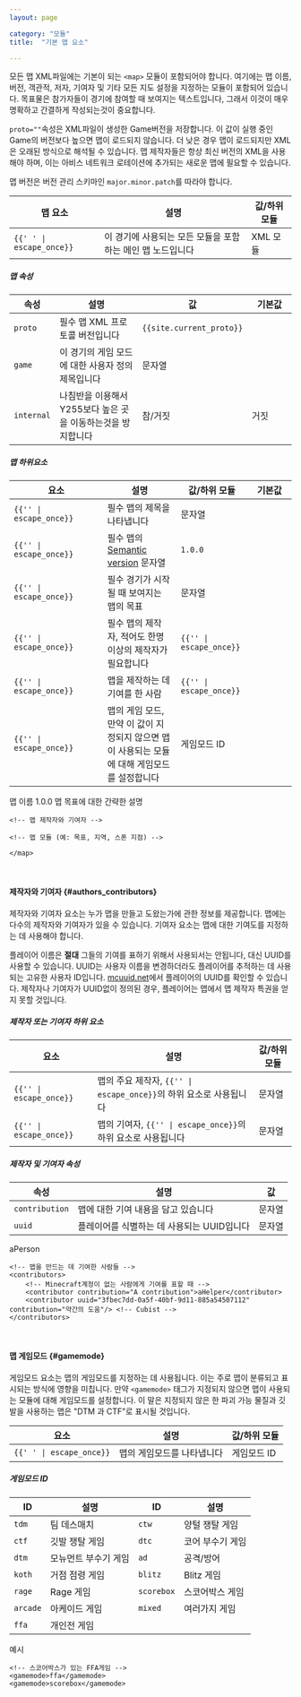 ```yaml
---
layout: page

category: "모듈"
title:  "기본 맵 요소"

---
```


모든 맵 XML파일에는 기본이 되는 `<map>` 모듈이 포함되어야 합니다. 여기에는 맵 이름, 버전, 객관적, 저자, 기여자 및 기타 모든 지도 설정을 지정하는 모듈이 포함되어 있습니다. 목표물은 참가자들이 경기에 참여할 때 보여지는 텍스트입니다, 그래서 이것이 매우 명확하고 간결하게 작성되는것이 중요합니다.

`proto=""`속성은 XML파일이 생성한 Game버전을 저장합니다. 이 값이 실행 중인 Game의 버전보다 높으면 맵이 로드되지 않습니다. 더 낮은 경우 맵이 로드되지만 XML은 오래된 방식으로 해석될 수 있습니다. 맵 제작자들은 항상 최신 버전의 XML을 사용해야 하며, 이는 아비스 네트워크 로테이션에 추가되는 새로운 맵에 필요할 수 있습니다.

맵 버전은 버전 관리 스키마인 `major.minor.patch`를 따라야 합니다.

<div class='table-responsive'>
  <table class='table table-striped table-condensed'>
    <thead>
      <tr>
        <th>맵 요소</th>
        <th>설명</th>
        <th>값/하위 모듈</th>
      </tr>
    </thead>
    <tbody>
      <tr>
        <td>
          <span class='highlight'>
            <code>{{'<map> </map>' | escape_once}}</code>
          </span>
        </td>
        <td>
          이 경기에 사용되는 모든 모듈을 포함하는 메인 맵 노드입니다
        </td>
        <td>
          <span class='label label-default'>XML 모듈</span>
        </td>
      </tr>
    </tbody>
  </table>
</div>
<h5>맵 속성</h5>
<div class='table-responsive'>
  <table class='table table-striped table-condensed'>
    <thead>
      <tr>
        <th>속성</th>
        <th>설명</th>
        <th>값</th>
        <th style="min-width: 63px;">기본값</th>
      </tr>
    </thead>
    <tbody>
      <tr>
        <td>
          <code>proto</code>
        </td>
        <td>
          <span class='label label-danger'>필수</span>
          맵 XML 프로토콜 버전입니다
        </td>
        <td>
          <code>{{site.current_proto}}</code>
        </td>
        <td></td>
      </tr>
      <tr>
        <td>
          <code>game</code>
        </td>
        <td>이 경기의 게임 모드에 대한 사용자 정의 제목입니다</td>
        <td>
          <span class='label label-primary'>문자열</span>
        </td>
        <td></td>
      </tr>
      <tr>
        <td>
          <code>internal</code>
        </td>
        <td>나침반을 이용해서 Y255보다 높은 곳을 이동하는것을 방지합니다</td>
        <td>
          <span class='label label-primary'>참/거짓</span>
        </td>
        <td>거짓</td>
      </tr>
    </tbody>
  </table>
</div>
<h5>맵 하위요소</h5>
<div class='table-responsive'>
  <table class='table table-striped table-condensed'>
    <thead>
      <tr>
        <th style='min-width: 150px;'>요소</th>
        <th>설명</th>
        <th>값/하위 모듈</th>
        <th style='min-width: 63px;'>기본값</th>
      </tr>
    </thead>
    <tbody>
      <tr>
        <td>
          <span class='highlight'>
            <code>{{'<name>' | escape_once}}</code>
          </span>
        </td>
        <td>
          <span class='label label-danger'>필수</span>
          맵의 제목을 나타냅니다
        </td>
        <td>
          <span class='label label-primary'>문자열</span>
        </td>
        <td></td>
      </tr>
      <tr>
        <td>
          <span class='highlight'>
            <code>{{'<version>' | escape_once}}</code>
          </span>
        </td>
        <td>
          <span class='label label-danger'>필수</span>
          맵의
          <a href='http://semver.org'>Semantic version</a>
          문자열
        </td>
        <td>
          <code>1.0.0</code>
        </td>
        <td></td>
      </tr>
      <tr>
        <td>
          <span class='highlight'>
            <code>{{'<objective>' | escape_once}}</code>
          </span>
        </td>
        <td>
          <span class='label label-danger'>필수</span>
          경기가 시작될 때 보여지는 맵의 목표
        </td>
        <td>
          <span class='label label-primary'>문자열</span>
        </td>
        <td></td>
      </tr>
      <tr>
        <td>
          <span class='highlight'>
            <code>{{'<authors>' | escape_once}}</code>
          </span>
        </td>
        <td>
          <span class='label label-danger'>필수</span>
          맵의 제작자, 적어도 한명 이상의 제작자가 필요합니다
        </td>
        <td>
          <code>{{'<author>' | escape_once}}</code>
        </td>
        <td></td>
      </tr>
      <tr>
        <td>
          <span class='highlight'>
            <code>{{'<contributors>' | escape_once}}</code>
          </span>
        </td>
        <td>
          맵을 제작하는 데 기여를 한 사람
        </td>
        <td>
          <code>{{'<contributor>' | escape_once}}</code>
        </td>
        <td></td>
      </tr>
      <tr>
        <td>
          <span class='highlight'>
            <code>{{'<gamemode>' | escape_once}}</code>
          </span>
        </td>
        <td>
          <a class='left-ref-link' href='#gamemode'><i class="fa fa-chevron-down"></i></a>
          맵의 게임 모드, 만약 이 값이 지정되지 않으면 맵이 사용되는 모듈에 대해 게임모드를 설정합니다
        </td>
        <td>
          <span class='label label-primary'>게임모드 ID</span>
        </td>
        <td></td>
      </tr>
    </tbody>
  </table>
</div>
    <?xml version="1.0"?>
    <map proto="{{site.current_proto}}">
    <name>맵 이름</name>
    <version>1.0.0</version>
    <objective>맵 목표에 대한 간략한 설명</objective>

    <!-- 맵 제작자와 기여자 -->

    <!-- 맵 모듈 (예: 목표, 지역, 스폰 지점) -->

    </map>



<br/>

#### 제작자와 기여자 {#authors_contributors}
제작자와 기여자 요소는 누가 맵을 만들고 도왔는가에 관한 정보를 제공합니다. 맵에는 다수의 제작자와 기여자가 있을 수 있습니다. 기여자 요소는 맵에 대한 기여도를 지정하는 데 사용해야 합니다.

플레이어 이름은 **절대** 그들의 기여를 표하기 위해서 사용되서는 안됩니다, 대신 UUID를 사용할 수 있습니다. UUID는 사용자 이름을 변경하더라도 플레이어를 추적하는 데 사용되는 고유한 사용자 ID입니다. [mcuuid.net](http://mcuuid.net)에서 플레이어의 UUID를 확인할 수 있습니다. 제작자나 기여자가 UUID없이 정의된 경우, 플레이어는 맵에서 맵 제작자 특권을 얻지 못할 것입니다.
<h5>제작자 또는 기여자 하위 요소</h5>
<div class='table-responsive'>
  <table class='table table-striped table-condensed'>
    <thead>
      <tr>
        <th>요소</th>
        <th>설명</th>
        <th>값/하위 모듈</th>
      </tr>
    </thead>
    <tbody>
      <tr>
        <td>
          <span class='highlight'>
            <code>{{'<author>' | escape_once}}</code>
          </span>
        </td>
        <td>
          맵의 주요 제작자,
          <code>{{'<authors>' | escape_once}}</code>의 하위 요소로 사용됩니다
          <br/>
        </td>
        <td>
          <span class='label label-primary'>문자열</span>
        </td>
      </tr>
      <tr>
        <td>
          <span class='highlight'>
            <code>{{'<contributor>' | escape_once}}</code>
          </span>
        </td>
        <td>
          맵의 기여자,
          <code>{{'<contributors>' | escape_once}}</code>의 하위 요소로 사용됩니다
        </td>
        <td>
          <span class='label label-primary'>문자열</span>
        </td>
      </tr>
    </tbody>
  </table>
</div>
<h5>제작자 및 기여자 속성</h5>
<div class='table-responsive'>
  <table class='table table-striped table-condensed'>
    <thead>
      <tr>
        <th>속성</th>
        <th>설명</th>
        <th>값</th>
      </tr>
    </thead>
    <tbody>
      <tr>
        <td>
          <code>contribution</code>
        </td>
        <td>맵에 대한 기여 내용을 담고 있습니다</td>
        <td>
          <span class='label label-primary'>문자열</span>
        </td>
      </tr>
      <tr>
        <td>
          <code>uuid</code>
        </td>
        <td>플레이어를 식별하는 데 사용되는 UUID입니다</td>
        <td>
          <span class='label label-primary'>문자열</span>
        </td>
      </tr>
    </tbody>
  </table>
</div>
    <!-- 주요 맵 제작자. -->
    <authors>
        <author>aPerson</author>
        <author uuid="ef4ea031-998f-4ec9-b7b6-1bdd428bcef8" contribution="요소 사용 분류 등"/> <!-- Plastix -->
        <author uuid="260004f0-996b-4539-ba21-df4ee6336b63"/> <!-- Elliott_ -->
    </authors>

    <!-- 맵을 만드는 데 기여한 사람들 -->
    <contributors>
        <!-- Minecraft계정이 없는 사람에게 기여를 표할 때 -->
        <contributor contribution="A contribution">aHelper</contributor>
        <contributor uuid="3fbec7dd-0a5f-40bf-9d11-885a54507112" contribution="약간의 도움"/> <!-- Cubist -->
    </contributors>


<br/>

#### 맵 게임모드 {#gamemode}

게임모드 요소는 맵의 게임모드를 지정하는 데 사용됩니다. 이는 주로 맵이 분류되고 표시되는 방식에 영향을 미칩니다.
만약 `<gamemode>` 태그가 지정되지 않으면 맵이 사용되는 모듈에 대해 게임모드를 설정합니다. 이 말은 지정되지 않은 한 파괴 가능 물질과 깃발을 사용하는 맵은 "DTM 과 CTF"로 표시될 것입니다.

<div class='table-responsive'>
  <table class='table table-striped table-condensed'>
    <thead>
      <tr>
        <th>요소</th>
        <th>설명</th>
        <th>값/하위 모듈</th>
      </tr>
    </thead>
    <tbody>
      <tr>
        <td>
          <span class='highlight'>
            <code>{{'<gamemode> </gamemode>' | escape_once}}</code>
          </span>
        </td>
        <td>
          맵의 게임모드를 나타냅니다
        </td>
        <td>
          <span class='label label-primary'>게임모드 ID</span>
        </td>
      </tr>
    </tbody>
  </table>
</div>
<h5>게임모드 ID</h5>
<div class='table-responsive'>
  <table class='table table-striped table-condensed'>
    <thead>
      <tr>
        <th>ID</th>
        <th>설명</th>
        <th>ID</th>
        <th>설명</th>
      </tr>
    </thead>
    <tbody>
      <tr>
        <td>
          <code>tdm</code>
        </td>
        <td>팀 데스매치</td>
        <td>
          <code>ctw</code>
        </td>
        <td>양털 쟁탈 게임</td>
      </tr>
      <tr>
        <td>
          <code>ctf</code>
        </td>
        <td>깃발 쟁탈 게임</td>
        <td>
          <code>dtc</code>
        </td>
        <td>코어 부수기 게임</td>
      </tr>
      <tr>
        <td>
          <code>dtm</code>
        </td>
        <td>모뉴먼트 부수기 게임</td>
        <td>
          <code>ad</code>
        </td>
        <td>공격/방어</td>
      </tr>
      <tr>
        <td>
          <code>koth</code>
        </td>
        <td>거점 점령 게임</td>
        <td>
          <code>blitz</code>
        </td>
        <td>Blitz 게임</td>
      </tr>
      <tr>
        <td>
          <code>rage</code>
        </td>
        <td>Rage 게임</td>
        <td>
          <code>scorebox</code>
        </td>
        <td>스코어박스 게임</td>
      </tr>
      <tr>
        <td>
          <code>arcade</code>
        </td>
        <td>아케이드 게임</td>
        <td>
          <code>mixed</code>
        </td>
        <td>여러가지 게임</td>
      </tr>
      <tr>
        <td>
          <code>ffa</code>
        </td>
        <td>개인전 게임</td>
        <td></td>
        <td></td>
      </tr>
    </tbody>
  </table>
</div>

예시

    <!-- 스코어박스가 있는 FFA게임 -->
    <gamemode>ffa</gamemode>
    <gamemode>scorebox</gamemode>
